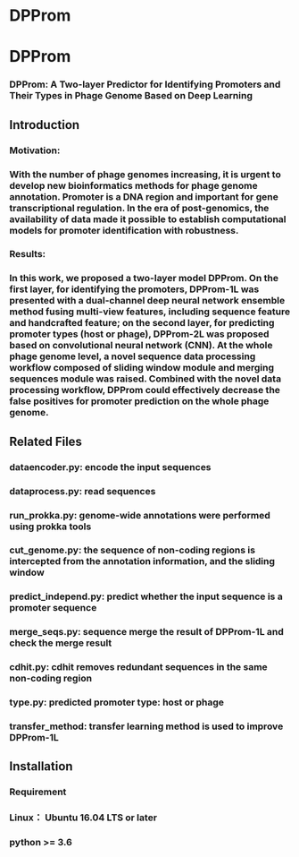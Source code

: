 # DPProm
# DPProm
### DPProm: A Two-layer Predictor for Identifying Promoters and Their Types in Phage Genome Based on Deep Learning
## Introduction
### Motivation:
### With the number of phage genomes increasing, it is urgent to develop new bioinformatics methods for phage genome annotation. Promoter is a DNA region and important for gene transcriptional regulation. In the era of post-genomics, the availability of data made it possible to establish computational models for promoter identification with robustness.
### Results:
### In this work, we proposed a two-layer model DPProm. On the first layer, for identifying the promoters, DPProm-1L was presented with a dual-channel deep neural network ensemble method fusing multi-view features, including sequence feature and handcrafted feature; on the second layer, for predicting promoter types (host or phage), DPProm-2L was proposed based on convolutional neural network (CNN). At the whole phage genome level, a novel sequence data processing workflow composed of sliding window module and merging sequences module was raised. Combined with the novel data processing workflow, DPProm could effectively decrease the false positives for promoter prediction on the whole phage genome.
## Related Files
### dataencoder.py: encode the input sequences
### dataprocess.py: read sequences
### run_prokka.py: genome-wide annotations were performed using prokka tools
### cut_genome.py: the sequence of non-coding regions is intercepted from the annotation information, and the sliding window
### predict_independ.py: predict whether the input sequence is a promoter sequence
### merge_seqs.py: sequence merge the result of DPProm-1L and check the merge result
### cdhit.py: cdhit removes redundant sequences in the same non-coding region
### type.py: predicted promoter type: host or phage
### transfer_method:  transfer learning method is used to improve DPProm-1L
## Installation
### Requirement
### Linux： Ubuntu 16.04 LTS or later
### python >= 3.6
